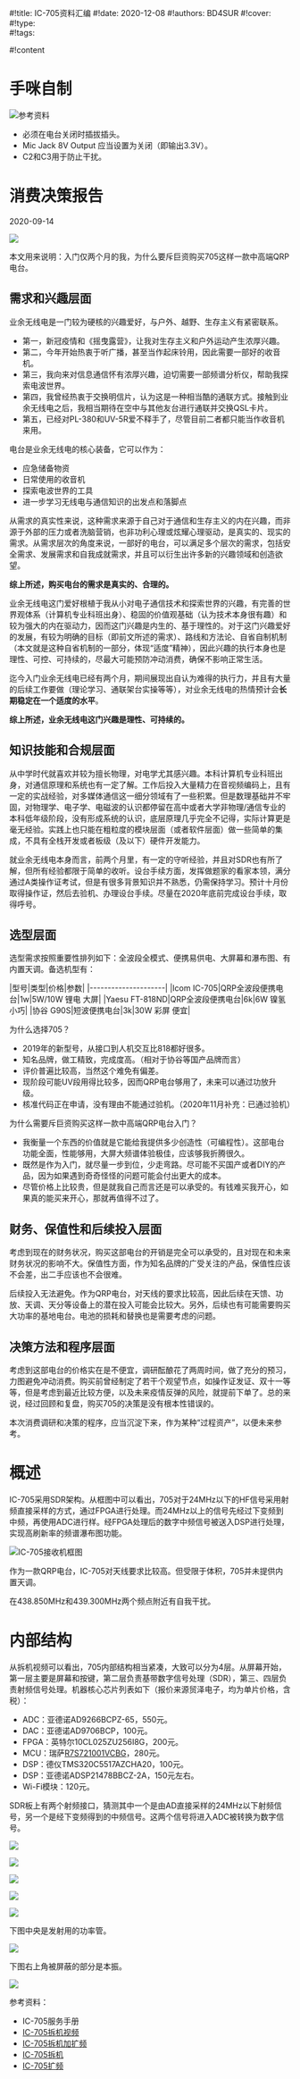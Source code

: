 #!title:    IC-705资料汇编
#!date:     2020-12-08
#!authors:  BD4SUR
#!cover:    
#!type:     
#!tags:     

#!content

# 手咪自制

![[参考资料](https://radioamateur.us/ic-705-computer-headset/)](./image/G9/rigs/ic-705-mic-speaker.png)

- 必须在电台关闭时插拔插头。
- Mic Jack 8V Output 应当设置为关闭（即输出3.3V）。
- C2和C3用于防止干扰。

# 消费决策报告

2020-09-14

![ ](./image/G9/rigs/icom-705-front.jpg)

本文用来说明：入门仅两个月的我，为什么要斥巨资购买705这样一款中高端QRP电台。

## 需求和兴趣层面

业余无线电是一门较为硬核的兴趣爱好，与户外、越野、生存主义有紧密联系。

- 第一，新冠疫情和《摇曳露营》，让我对生存主义和户外运动产生浓厚兴趣。
- 第二，今年开始热衷于听广播，甚至当作起床铃用，因此需要一部好的收音机。
- 第三，我向来对信息通信怀有浓厚兴趣，迫切需要一部频谱分析仪，帮助我探索电波世界。
- 第四，我曾经热衷于交换明信片，认为这是一种相当酷的通联方式。接触到业余无线电之后，我相当期待在空中与其他友台进行通联并交换QSL卡片。
- 第五，已经对PL-380和UV-5R爱不释手了，尽管目前二者都只能当作收音机来用。

电台是业余无线电的核心装备，它可以作为：

- 应急储备物资
- 日常使用的收音机
- 探索电波世界的工具
- 进一步学习无线电与通信知识的出发点和落脚点

从需求的真实性来说，这种需求来源于自己对于通信和生存主义的内在兴趣，而非源于外部的压力或者洗脑营销，也非功利心理或炫耀心理驱动，是真实的、现实的需求。从需求层次的角度来说，一部好的电台，可以满足多个层次的需求，包括安全需求、发展需求和自我成就需求，并且可以衍生出许多新的兴趣领域和创造欲望。

**综上所述，购买电台的需求是真实的、合理的。**

业余无线电这门爱好根植于我从小对电子通信技术和探索世界的兴趣，有完善的世界观体系（计算机专业科班出身）、稳固的价值观基础（认为技术本身很有趣）和较为强大的内在驱动力，因而这门兴趣是内生的、基于理性的。对于这门兴趣爱好的发展，有较为明确的目标（即前文所述的需求）、路线和方法论、自省自制机制（本文就是这种自省机制的一部分，体现“适度”精神），因此兴趣的执行本身也是理性、可控、可持续的，尽最大可能预防冲动消费，确保不影响正常生活。

迄今入门业余无线电已经有两个月，期间展现出自认为难得的执行力，并且有大量的后续工作要做（理论学习、通联架台实操等等），对业余无线电的热情预计会**长期稳定在一个适度的水平**。

**综上所述，业余无线电这门兴趣是理性、可持续的。**

## 知识技能和合规层面

从中学时代就喜欢并较为擅长物理，对电学尤其感兴趣。本科计算机专业科班出身，对通信原理和系统也有一定了解。工作后投入大量精力在音视频编码上，且有一定的实战经验，对多媒体通信这一细分领域有了一些积累。但是数理基础并不牢固，对物理学、电子学、电磁波的认识都停留在高中或者大学非物理/通信专业的本科低年级阶段，没有形成系统的认识，底层原理几乎完全不记得，实际计算更是毫无经验。实践上也只能在粗粒度的模块层面（或者软件层面）做一些简单的集成，不具有全栈开发或者板级（及以下）硬件开发能力。

就业余无线电本身而言，前两个月里，有一定的守听经验，并且对SDR也有所了解，但所有经验都限于简单的收听。设台手续方面，发挥做题家的看家本领，满分通过A类操作证考试，但是有很多背景知识并不熟悉，仍需保持学习。预计十月份取得操作证，然后去验机、办理设台手续。尽量在2020年底前完成设台手续，取得呼号。

## 选型层面

选型需求按照重要性排列如下：全波段全模式、便携易供电、大屏幕和瀑布图、有内置天调。备选机型有：

|型号|类型|价格|参数|
|---------------------|
|Icom IC-705|QRP全波段便携电台|1w|5W/10W 锂电 大屏|
|Yaesu FT-818ND|QRP全波段便携电台|6k|6W 镍氢 小巧|
|协谷 G90S|短波便携电台|3k|30W 彩屏 便宜|

为什么选择705？

- 2019年的新型号，从接口到人机交互比818都好很多。
- 知名品牌，做工精致，完成度高。（相对于协谷等国产品牌而言）
- 评价普遍比较高，当然这个难免有偏差。
- 现阶段可能UV段用得比较多，因而QRP电台够用了，未来可以通过功放升级。
- 核准代码正在申请，没有理由不能通过验机。（2020年11月补充：已通过验机）

为什么需要斥巨资购买这样一款中高端QRP电台入门？

- 我衡量一个东西的价值就是它能给我提供多少创造性（可编程性）。这部电台功能全面，性能够用，大屏大频谱体验极佳，应该够我折腾很久。
- 既然是作为入门，就尽量一步到位，少走弯路。尽可能不买国产或者DIY的产品，因为如果遇到奇奇怪怪的问题可能会付出更大的成本。
- 尽管价格上比较贵，但是就我自己而言还是可以承受的。有钱难买我开心，如果真的能买来开心，那就再值得不过了。

## 财务、保值性和后续投入层面

考虑到现在的财务状况，购买这部电台的开销是完全可以承受的，且对现在和未来财务状况的影响不大。保值性方面，作为知名品牌的广受关注的产品，保值性应该不会差，出二手应该也不会很难。

后续投入无法避免。作为QRP电台，对天线的要求比较高，因此后续在天馈、功放、天调、天分等设备上的潜在投入可能会比较大。另外，后续也有可能需要购买大功率的基地电台。电池的损耗和替换也是需要考虑的问题。

## 决策方法和程序层面

考虑到这部电台的价格实在是不便宜，调研酝酿花了两周时间，做了充分的预习，力图避免冲动消费。购买前曾经制定了若干个观望节点，如操作证发证、双十一等等，但是考虑到最近比较方便，以及未来疫情反弹的风险，就提前下单了。总的来说，经过回顾和复盘，购买705的决策是没有根本性错误的。

本次消费调研和决策的程序，应当沉淀下来，作为某种“过程资产”，以便未来参考。

# 概述

IC-705采用SDR架构。从框图中可以看出，705对于24MHz以下的HF信号采用射频直接采样的方式，通过FPGA进行处理。而24MHz以上的信号先经过下变频到中频，再使用ADC进行样。经FPGA处理后的数字中频信号被送入DSP进行处理，实现高刷新率的频谱瀑布图功能。

![IC-705接收机框图](image/G9/rigs/ic-705-diagram.png)

作为一款QRP电台，IC-705对天线要求比较高。但受限于体积，705并未提供内置天调。

在438.850MHz和439.300MHz两个频点附近有自我干扰。

# 内部结构

从拆机视频可以看出，705内部结构相当紧凑，大致可以分为4层。从屏幕开始，第一层主要是屏幕和按键，第二层负责基带数字信号处理（SDR），第三、四层负责射频信号处理。机器核心芯片列表如下（报价来源贸泽电子，均为单片价格，含税）：

- ADC：亚德诺AD9266BCPZ-65，550元。</li>
- DAC：亚德诺AD9706BCP，100元。</li>
- FPGA：英特尔10CL025ZU256I8G，200元。</li>
- MCU：瑞萨<a target="_blank" href="https://www.renesas.com/cn/zh/products/microcontrollers-microprocessors/rz/rza/rza1h/device/R7S721001VCBG.html">R7S721001VCBG</a>，280元。</li>
- DSP：德仪TMS320C5517AZCHA20，100元。</li>
- DSP：亚德诺ADSP21478BBCZ-2A，150元左右。</li>
- Wi-Fi模块：120元。</li>

SDR板上有两个射频接口，猜测其中一个是由AD直接采样的24MHz以下射频信号，另一个是经下变频得到的中频信号。这两个信号将进入ADC被转换为数字信号。

![ ](./image/G9/rigs/ic-705-main-1.jpg)

![ ](./image/G9/rigs/ic-705-main-2.jpg)

![ ](./image/G9/rigs/ic-705-panel.jpg)

![ ](./image/G9/rigs/ic-705-filters.jpg)

![ ](./image/G9/rigs/ic-705-rf-1.jpg)

下图中央是发射用的功率管。

![ ](./image/G9/rigs/ic-705-fet.jpg)

下图右上角被屏蔽的部分是本振。

![ ](./image/G9/rigs/ic-705-rf-2.jpg)

参考资料：

- IC-705服务手册
- [IC-705拆机视频](https://www.youtube.com/watch?v=cbCrfFzmfTI)
- [IC-705拆机加扩频](http://radiochief.ru/kv-ukv/vnutri-transivera-icom-ic-705/)
- [IC-705拆机](https://radioaficion.com/cms/ic-705-teardown/)
- [IC-705扩频](https://radioaficion.com/cms/ic-705-mod/)
